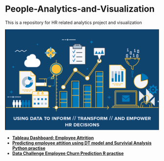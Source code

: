 # People-Analytics-and-Visualization
This is a repository for HR related analytics project and visualization

![](HR_analytics.png)

- [**Tableau Dashboard: Employee Attrition**](https://github.com/zz2641/Tableau-Employee-Attrition)<br>
- [**Predicting employee attition using DT model and Survivial Analysis Python practise**](https://github.com/zz2641/Predicting-employee-attition-using-DT-model-and-Survivial-Analysis)
- [**Data Challenge Employee Churn Prediction R practise**](https://github.com/zz2641/Data-Challenge-Employee-Retention)<br>


